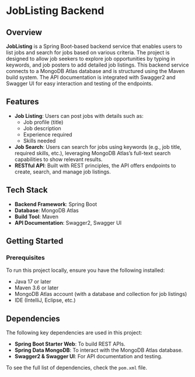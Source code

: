 # JobListing Backend

## Overview

**JobListing** is a Spring Boot-based backend service that enables users to list jobs and search for jobs based on various criteria. The project is designed to allow job seekers to explore job opportunities by typing in keywords, and job posters to add detailed job listings. This backend service connects to a MongoDB Atlas database and is structured using the Maven build system. The API documentation is integrated with Swagger2 and Swagger UI for easy interaction and testing of the endpoints.

## Features

- **Job Listing**: Users can post jobs with details such as:
  - Job profile (title)
  - Job description
  - Experience required
  - Skills needed
- **Job Search**: Users can search for jobs using keywords (e.g., job title, required skills, etc.), leveraging MongoDB Atlas’s full-text search capabilities to show relevant results.
- **RESTful API**: Built with REST principles, the API offers endpoints to create, search, and manage job listings.

## Tech Stack

- **Backend Framework**: Spring Boot
- **Database**: MongoDB Atlas
- **Build Tool**: Maven
- **API Documentation**: Swagger2, Swagger UI

## Getting Started

### Prerequisites

To run this project locally, ensure you have the following installed:

- Java 17 or later
- Maven 3.6 or later
- MongoDB Atlas account (with a database and collection for job listings)
- IDE (IntelliJ, Eclipse, etc.)



## Dependencies

The following key dependencies are used in this project:

- **Spring Boot Starter Web**: To build REST APIs.
- **Spring Data MongoDB**: To interact with the MongoDB Atlas database.
- **Swagger2 & Swagger UI**: For API documentation and testing.

To see the full list of dependencies, check the `pom.xml` file.






